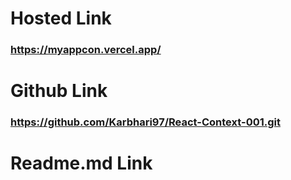 # Hosted Link
### https://myappcon.vercel.app/


# Github Link
### https://github.com/Karbhari97/React-Context-001.git


# Readme.md Link
###
